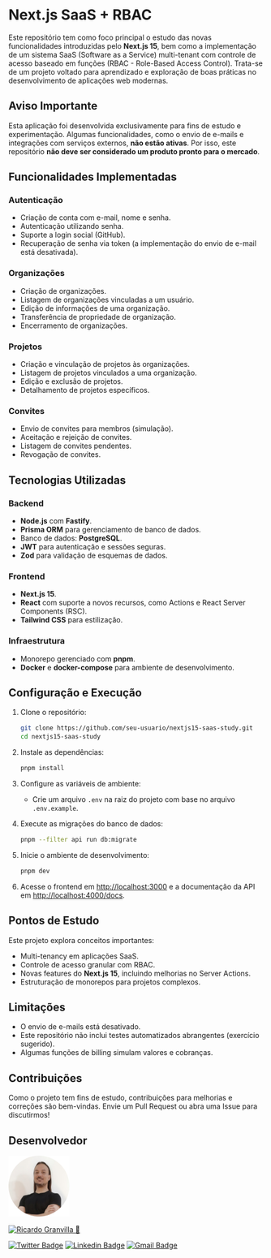 # Next.js SaaS + RBAC

Este repositório tem como foco principal o estudo das novas funcionalidades introduzidas pelo **Next.js 15**, bem como a implementação de um sistema SaaS (Software as a Service) multi-tenant com controle de acesso baseado em funções (RBAC - Role-Based Access Control). Trata-se de um projeto voltado para aprendizado e exploração de boas práticas no desenvolvimento de aplicações web modernas.

## Aviso Importante

Esta aplicação foi desenvolvida exclusivamente para fins de estudo e experimentação. Algumas funcionalidades, como o envio de e-mails e integrações com serviços externos, **não estão ativas**. Por isso, este repositório **não deve ser considerado um produto pronto para o mercado**.

## Funcionalidades Implementadas

### Autenticação

- Criação de conta com e-mail, nome e senha.
- Autenticação utilizando senha.
- Suporte a login social (GitHub).
- Recuperação de senha via token (a implementação do envio de e-mail está desativada).

### Organizações

- Criação de organizações.
- Listagem de organizações vinculadas a um usuário.
- Edição de informações de uma organização.
- Transferência de propriedade de organização.
- Encerramento de organizações.

### Projetos

- Criação e vinculação de projetos às organizações.
- Listagem de projetos vinculados a uma organização.
- Edição e exclusão de projetos.
- Detalhamento de projetos específicos.

### Convites

- Envio de convites para membros (simulação).
- Aceitação e rejeição de convites.
- Listagem de convites pendentes.
- Revogação de convites.

## Tecnologias Utilizadas

### Backend

- **Node.js** com **Fastify**.
- **Prisma ORM** para gerenciamento de banco de dados.
- Banco de dados: **PostgreSQL**.
- **JWT** para autenticação e sessões seguras.
- **Zod** para validação de esquemas de dados.

### Frontend

- **Next.js 15**.
- **React** com suporte a novos recursos, como Actions e React Server Components (RSC).
- **Tailwind CSS** para estilização.

### Infraestrutura

- Monorepo gerenciado com **pnpm**.
- **Docker** e **docker-compose** para ambiente de desenvolvimento.

## Configuração e Execução

1. Clone o repositório:

   ```bash
   git clone https://github.com/seu-usuario/nextjs15-saas-study.git
   cd nextjs15-saas-study
   ```

2. Instale as dependências:
  
   ```bash
   pnpm install
   ```

3. Configure as variáveis de ambiente:
   - Crie um arquivo `.env` na raiz do projeto com base no arquivo `.env.example`.

4. Execute as migrações do banco de dados:
  
   ```bash
   pnpm --filter api run db:migrate
   ```

5. Inicie o ambiente de desenvolvimento:
  
   ```bash
   pnpm dev
   ```

6. Acesse o frontend em [http://localhost:3000](http://localhost:3000) e a documentação da API em [http://localhost:4000/docs](http://localhost:4000/docs).

## Pontos de Estudo

Este projeto explora conceitos importantes:

- Multi-tenancy em aplicações SaaS.
- Controle de acesso granular com RBAC.
- Novas features do **Next.js 15**, incluindo melhorias no Server Actions.
- Estruturação de monorepos para projetos complexos.

## Limitações

- O envio de e-mails está desativado.
- Este repositório não inclui testes automatizados abrangentes (exercício sugerido).
- Algumas funções de billing simulam valores e cobranças.

## Contribuições

Como o projeto tem fins de estudo, contribuições para melhorias e correções são bem-vindas. Envie um Pull Request ou abra uma Issue para discutirmos!

## Desenvolvedor

[![Ricardo Granvilla](./assets/author.png)](https://github.com/rgranvilla)

[![Ricardo Granvilla 🚀](https://github.com/rgranvilla)](https://github.com/rgranvilla)

[![Twitter Badge](https://img.shields.io/badge/-@rgranvilla-1ca0f1?style=flat-square&labelColor=1ca0f1&logo=twitter&logoColor=white&link=https://twitter.com/rgranvilla)](https://twitter.com/rgranvilla)
[![Linkedin Badge](https://img.shields.io/badge/-Ricardo-blue?style=flat-square&logo=Linkedin&logoColor=white&link=https://www.linkedin.com/in/rgranvilla/)](https://www.linkedin.com/in/rgranvilla/)
[![Gmail Badge](https://img.shields.io/badge/-rgranvilla@gmail.com-c14438?style=flat-square&logo=Gmail&logoColor=white&link=mailto:rgranvilla@gmail.com)](mailto:rgranvilla@gmail.com)
